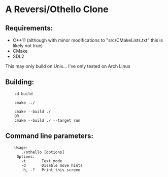 # A Reversi/Othello Clone

## Requirements:

- C++11 (although with minor modifications to "src/CMakeLists.txt" this is likely not true)
- CMake
- SDL2

This may only build on Unix... I've only tested on Arch Linux

## Building:

        cd build

        cmake ../

        cmake --build ./ 
        OR 
        cmake --build ./ --target run 

## Command line parameters:

        Usage:                          
           ./othello [options]           
         Options:                        
           -t       Text mode            
           -d       Disable move hints   
           -h, -?   Print this screen    